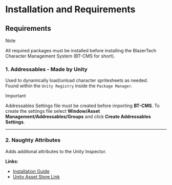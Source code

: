 # Installation and Requirements

## Requirements
> [!NOTE]
> All required packages must be installed before installing the BlazerTech Character Management System (BT-CMS for short).

### 1. Addressables - Made by Unity
Used to dynamically load/unload character spritesheets as needed.  
Found within the `Unity Registry` inside the `Package Manager`.

> [!IMPORTANT]  
> Addressables Settings file must be created before importing **BT-CMS**. To create the settings file select **Window/Asset Management/Addressables/Groups** and click **Create Addressables Settings**.

---

### 2. Naughty Attributes
Adds additonal attributes to the Unity Inspector.

**Links**:
- [Installation Guide](https://dbrizov.github.io/na-docs/general/installation.html)
- [Unity Asset Store Link](https://assetstore.unity.com/packages/tools/utilities/naughtyattributes-129996)